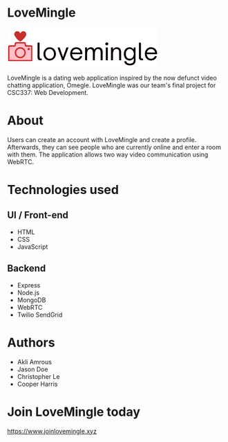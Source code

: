 # LoveMingle
![LoveMingle Logo](public_html/img/croppedTransparentLogo.png)

LoveMingle is a dating web application inspired by the now defunct video chatting application, Omegle. LoveMingle was our team's final project for CSC337: Web Development.

# About

Users can create an account with LoveMingle and create a profile. Afterwards, they can see people who are currently online and enter a room with them.
The application allows two way video communication using WebRTC.


# Technologies used

## UI / Front-end
+ HTML
+ CSS
+ JavaScript

## Backend
+ Express
+ Node.js
+ MongoDB
+ WebRTC
+ Twilio SendGrid

# Authors
+ Akli Amrous
+ Jason Doe
+ Christopher Le
+ Cooper Harris

# Join LoveMingle today
https://www.joinlovemingle.xyz
